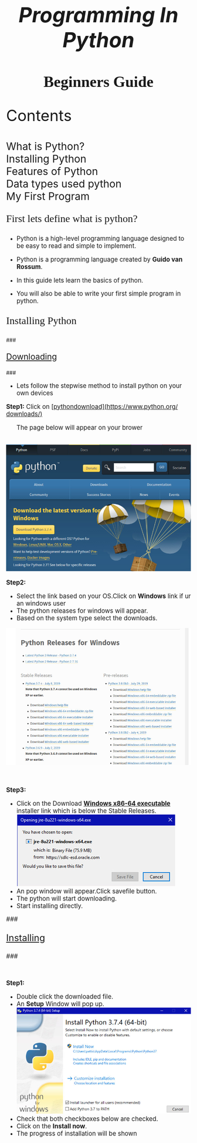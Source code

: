  # <p style="text-align:center;font-size:2em">*_Programming In Python_* </p>
 ## <p style="text-align:center;font-family:Segoe Script;font-size:2em">**Beginners Guide** </p>
 <p style="font-size:3em">Contents</p>
<p span style="font-size:2em">
What is Python?</br>
Installing Python</br>
Features of Python</br>
Data types used python</br>
My First Program


</span>
<p span style="font-size:2em;font-family:MV Boli">
First lets define what is python?</p>


 <div style="font-size:1.2em">

 * Python is a high-level programming language designed to be easy to read and simple to implement.


 * Python is a programming language created by **Guido van Rossum**.

 * In this guide lets learn the basics of python.

 * You will also be able to write your first simple program in python.
</div>
<div> 
<p span style="font-size:2em;font-family:MV Boli">
Installing Python</p>
###<u><p span style="font-size:1.6em">
Downloading</p></u>###

 <div style="font-size:1.2em">

* Lets follow the stepwise method to install python on your own devices

**Step1:** 
 Click on <u>[pythondownload](https://www.python.org/ downloads/)</u><br>

&nbsp;&nbsp;&nbsp;&nbsp;&nbsp; The page below will  appear on your brower
<br>
<br>

![Screenshot (8)](images/windows.png)




**Step2:** 
* Select the link based on your OS.Click on **Windows** link if ur an windows user<br>
* The python releases for windows will appear.
* Based on the system type select the downloads.

![release](images/release.png)

<br>

**Step3:** 
* Click on the Download <u>**Windows x86-64 executable**</u> installer link which is below the Stable Releases.
![install](images/install.png)
* An pop window will appear.Click savefile button.
* The python will start downloading.
* Start installing directly.

###<p span style="font-size:1.5em">
<u>Installing</u></p>###

<br>

**Step1:**
* Double click the downloaded file.
* An **Setup** Window will pop up.
![alt](images/setup.png)
* Check that both checkboxes below are checked.
* Click on the **Install now**.
* The progress of installation will be shown  
</div>



